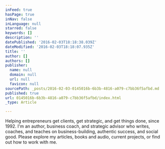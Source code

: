 ```yaml
---
inFeed: true
hasPage: true
inNav: false
inLanguage: null
starred: false
keywords: []
description: ''
datePublished: '2016-02-03T18:18:38.039Z'
dateModified: '2016-02-03T18:18:07.935Z'
title: ''
author: []
authors: []
publisher:
  name: null
  domain: null
  url: null
  favicon: null
sourcePath: _posts/2016-02-03-0145016b-6b3b-4816-a079-c7bb36f5afbd.md
published: true
url: 0145016b-6b3b-4816-a079-c7bb36f5afbd/index.html
_type: Article

---
```

Helping entrepreneurs get clients, get strategic, and get things done, since 1992\.
I'm an author, business coach, and strategic advisor who writes, coaches, and teaches on business-building, authentic success, and social good. Please explore my articles, books and audio, current projects, or find out how to work with me.